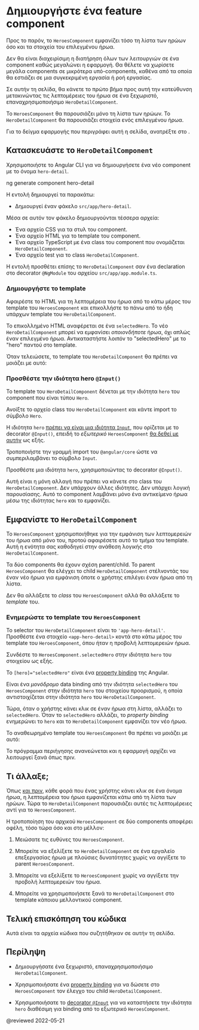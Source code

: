 # Δημιουργήστε ένα feature component

Προς το παρόν, το `HeroesComponent` εμφανίζει τόσο τη λίστα των ηρώων όσο και τα στοιχεία του επιλεγμένου ήρωα.

Δεν θα είναι διαχειρίσιμη η διατήρηση όλων των λειτουργιών σε ένα component καθώς μεγαλώνει η εφαρμογή.
Θα θέλετε να χωρίσετε μεγάλα components σε μικρότερα υπό-components, καθένα από τα οποία θα εστιάζει σε μια συγκεκριμένη εργασία ή ροή εργασίας.

Σε αυτήν τη σελίδα, θα κάνετε το πρώτο βήμα προς αυτή την κατεύθυνση μετακινώντας τις λεπτομέρειες του ήρωα σε ένα ξεχωριστό, επαναχρησιμοποιήσιμο `HeroDetailComponent`.

Το `HeroesComponent` θα παρουσιάζει μόνο τη λίστα των ηρώων.
Το `HeroDetailComponent` θα παρουσιάζει στοιχεία ενός επιλεγμένου ήρωα.

<div class="alert is-helpful">

  Για το δείγμα εφαρμογής που περιγράφει αυτή η σελίδα, ανατρέξτε στο <live-example></live-example>.

</div>

## Κατασκευάστε το `HeroDetailComponent`

Χρησιμοποιήστε το Angular CLI για να δημιουργήσετε ένα νέο component με το όνομα `hero-detail`.

<code-example format="shell" language="shell">

ng generate component hero-detail

</code-example>

Η εντολή δημιουργεί τα παρακάτω:

* Δημιουργεί έναν φάκελο `src/app/hero-detail`.

Μέσα σε αυτόν τον φάκελο δημιουργούνται τέσσερα αρχεία:

*   Ένα αρχείο CSS για τα στυλ του component.
*   Ένα αρχείο HTML για το template του component.
*   Ένα αρχείο TypeScript με ένα class του component που ονομάζεται `HeroDetailComponent`.
*   Ένα αρχείο test για το class `HeroDetailComponent`.

Η εντολή προσθέτει επίσης το `HeroDetailComponent` σαν ένα declaration στο decorator `@NgModule` του αρχείου `src/app/app.module.ts`.

### Δημιουργήστε το template

Αφαιρέστε το HTML για τη λεπτομέρεια του ήρωα από το κάτω μέρος του template του `HeroesComponent` και επικολλήστε το πάνω από το ήδη υπάρχων template του `HeroDetailComponent`.

Το επικολλημένο HTML αναφέρεται σε ένα `selectedHero`.
Το νέο `HeroDetailComponent` μπορεί να εμφανίσει *οποιονδήποτε* ήρωα, όχι απλώς έναν επιλεγμένο ήρωα.
Αντικαταστήστε λοιπόν το "selectedHero" με το "hero" παντού στο template.

Όταν τελειώσετε, το template του `HeroDetailComponent` θα πρέπει να μοιάζει με αυτό:

<code-example header="src/app/hero-detail/hero-detail.component.html" path="toh-pt3/src/app/hero-detail/hero-detail.component.html"></code-example>

### Προσθέστε την ιδιότητα hero `@Input()`

Το template του `HeroDetailComponent` δένεται με την ιδιότητα `hero` του component
που είναι τύπου `Hero`.

Ανοίξτε το αρχείο class του `HeroDetailComponent` και κάντε import το σύμβολο `Hero`.

<code-example path="toh-pt3/src/app/hero-detail/hero-detail.component.ts"
region="import-hero" header="src/app/hero-detail/hero-detail.component.ts (import Hero)"></code-example>

Η ιδιότητα `hero`
[πρέπει να είναι μια ιδιότητα `Input`](guide/inputs-outputs "Ιδιότητες Input και Output"),
που ορίζεται με το decorator `@Input()`,
επειδή το *εξωτερικό* `HeroesComponent` [θα δεθεί με αυτήν](#heroes-component-template) ως εξής.

<code-example path="toh-pt3/src/app/heroes/heroes.component.html" region="hero-detail-binding"></code-example>

Τροποποιήστε την γραμμή import του `@angular/core` ώστε να συμπεριλαμβάνει το σύμβολο `Input`.

<code-example header="src/app/hero-detail/hero-detail.component.ts (import Input)" path="toh-pt3/src/app/hero-detail/hero-detail.component.ts" region="import-input"></code-example>

Προσθέστε μια ιδιότητα `hero`, χρησιμοποιώντας το decorator `@Input()`.

<code-example path="toh-pt3/src/app/hero-detail/hero-detail.component.ts" header="src/app/hero-detail/hero-detail.component.ts" region="input-hero"></code-example>

Αυτή είναι η μόνη αλλαγή που πρέπει να κάνετε στo class του `HeroDetailComponent`.
Δεν υπάρχουν άλλες ιδιότητες. Δεν υπάρχει λογική παρουσίασης.
Αυτό το component λαμβάνει μόνο ένα αντικείμενο ήρωα μέσω της ιδιότητας `hero` και το εμφανίζει.

## Εμφανίστε το `HeroDetailComponent`

Το `HeroesComponent` χρησιμοποιήθηκε για την εμφάνιση των λεπτομερειών του ήρωα από μόνο του, προτού αφαιρέσετε αυτό το τμήμα του template.
Αυτή η ενότητα σας καθοδηγεί στην ανάθεση λογικής στο `HeroDetailComponent`.

Τα δύο components θα έχουν σχέση parent/child.
Το parent `HeroesComponent` θα ελέγχει το child `HeroDetailComponent`
στέλνοντάς του έναν νέο ήρωα για εμφάνιση όποτε
ο χρήστης επιλέγει έναν ήρωα από τη λίστα.

Δεν θα αλλάξετε το *class* του `HeroesComponent` αλλά θα αλλάξετε το *template* του.

<a id="heroes-component-template"></a>

### Ενημερώστε το template του `HeroesComponent`

Το selector του `HeroDetailComponent` είναι το `'app-hero-detail'`.
Προσθέστε ένα στοιχείο `<app-hero-detail>` κοντά στο κάτω μέρος του template του `HeroesComponent`, όπου ήταν η προβολή λεπτομερειών ήρωα.

Συνδέστε το `HeroesComponent.selectedHero` στην ιδιότητα `hero` του στοιχείου ως εξής.

<code-example header="heroes.component.html (HeroDetail binding)" path="toh-pt3/src/app/heroes/heroes.component.html" region="hero-detail-binding"></code-example>

Το `[hero]="selectedHero"` είναι ένα [property binding](guide/property-binding) της Angular.

Είναι ένα *μονόδρομο* data binding από
την ιδιότητα `selectedHero` του `HeroesComponent` στην ιδιότητα `hero` του στοιχείου προορισμού, η οποία αντιστοιχίζεται στην ιδιότητα `hero` του `HeroDetailComponent`.

Τώρα, όταν ο χρήστης κάνει κλικ σε έναν ήρωα στη λίστα, αλλάζει το `selectedHero`.
Όταν το `selectedHero` αλλάζει, το *property binding* ενημερώνει το `hero`
και το `HeroDetailComponent` εμφανίζει τον νέο ήρωα.

Το αναθεωρημένο template του `HeroesComponent` θα πρέπει να μοιάζει με αυτό:

<code-example path="toh-pt3/src/app/heroes/heroes.component.html"
  header="heroes.component.html"></code-example>

Το πρόγραμμα περιήγησης ανανεώνεται και η εφαρμογή αρχίζει να λειτουργεί ξανά όπως πριν.

## Τι άλλαξε;

Όπως [και πριν](tutorial/toh-pt2), κάθε φορά που ένας χρήστης κάνει κλικ σε ένα όνομα ήρωα,
η λεπτομέρεια του ήρωα εμφανίζεται κάτω από τη λίστα των ηρώων.
Τώρα το `HeroDetailComponent` παρουσιάζει αυτές τις λεπτομέρειες αντί για το `HeroesComponent`.

Η τροποποίηση του αρχικού `HeroesComponent` σε δύο components αποφέρει οφέλη, τόσο τώρα όσο και στο μέλλον:

1. Μειώσατε τις ευθύνες του `HeroesComponent`.

1. Μπορείτε να εξελίξετε το `HeroDetailComponent` σε ένα εργαλείο επεξεργασίας ήρωα με πλούσιες δυνατότητες
χωρίς να αγγίξετε το parent `HeroesComponent`.

1. Μπορείτε να εξελίξετε το `HeroesComponent` χωρίς να αγγίξετε την προβολή λεπτομερειών του ήρωα.

1. Μπορείτε να χρησιμοποιήσετε ξανά το `HeroDetailComponent` στο template κάποιου μελλοντικού component.

## Τελική επισκόπηση του κώδικα

Αυτά είναι τα αρχεία κώδικα που συζητήθηκαν σε αυτήν τη σελίδα.

<code-tabs>

  <code-pane header="src/app/hero-detail/hero-detail.component.ts" path="toh-pt3/src/app/hero-detail/hero-detail.component.ts"></code-pane>

  <code-pane header="src/app/hero-detail/hero-detail.component.html" path="toh-pt3/src/app/hero-detail/hero-detail.component.html"></code-pane>

  <code-pane header="src/app/heroes/heroes.component.html" path="toh-pt3/src/app/heroes/heroes.component.html"></code-pane>

  <code-pane header="src/app/app.module.ts" path="toh-pt3/src/app/app.module.ts"></code-pane>

</code-tabs>

## Περίληψη

*   Δημιουργήσατε ένα ξεχωριστό, επαναχρησιμοποιήσιμο `HeroDetailComponent`.

*   Χρησιμοποιήσατε ένα [property binding](guide/property-binding) για να δώσετε στο `HeroesComponent` τον έλεγχο του child `HeroDetailComponent`.

*   Χρησιμοποιήσατε το [decorator `@Input`](guide/inputs-outputs)
για να καταστήσετε την ιδιότητα `hero` διαθέσιμη για binding
από το εξωτερικό `HeroesComponent`.

@reviewed 2022-05-21
